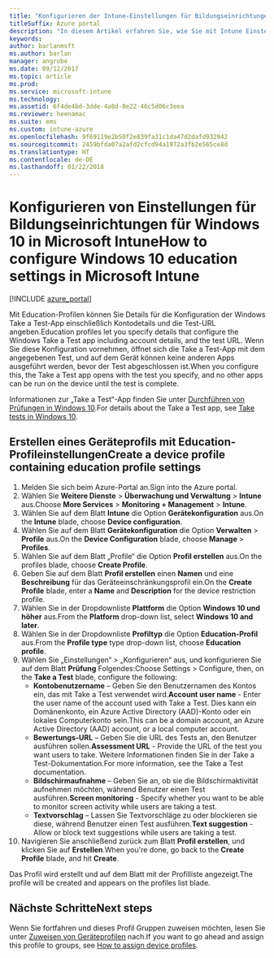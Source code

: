 ```yaml
---
title: "Konfigurieren der Intune-Einstellungen für Bildungseinrichtungen für Windows 10"
titleSuffix: Azure portal
description: "In diesem Artikel erfahren Sie, wie Sie mit Intune Einstellungen für Windows 10 Education auf Geräten konfigurieren, die Sie verwalten."
keywords: 
author: barlanmsft
ms.author: barlan
manager: angrobe
ms.date: 09/12/2017
ms.topic: article
ms.prod: 
ms.service: microsoft-intune
ms.technology: 
ms.assetid: 6f4de4bd-3dde-4a8d-8e22-46c5d06c3eea
ms.reviewer: heenamac
ms.suite: ems
ms.custom: intune-azure
ms.openlocfilehash: 9f69119e2b50f2e839fa31c1da47d2dafd932942
ms.sourcegitcommit: 2459bfda07a2afd2cfcd94a1972a3fb2e565ce8d
ms.translationtype: HT
ms.contentlocale: de-DE
ms.lasthandoff: 01/22/2018
---
```

# <a name="how-to-configure-windows-10-education-settings-in-microsoft-intune"></a><span data-ttu-id="e6965-103">Konfigurieren von Einstellungen für Bildungseinrichtungen für Windows 10 in Microsoft Intune</span><span class="sxs-lookup"><span data-stu-id="e6965-103">How to configure Windows 10 education settings in Microsoft Intune</span></span>

[!INCLUDE [azure_portal](./includes/azure_portal.md)]

<span data-ttu-id="e6965-104">Mit Education-Profilen können Sie Details für die Konfiguration der Windows Take a Test-App einschließlich Kontodetails und die Test-URL angeben.</span><span class="sxs-lookup"><span data-stu-id="e6965-104">Education profiles let you specify details that configure the Windows Take a Test app including account details, and the test URL.</span></span> <span data-ttu-id="e6965-105">Wenn Sie diese Konfiguration vornehmen, öffnet sich die Take a Test-App mit dem angegebenen Test, und auf dem Gerät können keine anderen Apps ausgeführt werden, bevor der Test abgeschlossen ist.</span><span class="sxs-lookup"><span data-stu-id="e6965-105">When you configure this, the Take a Test app opens with the test you specify, and no other apps can be run on the device until the test is complete.</span></span>

<span data-ttu-id="e6965-106">Informationen zur „Take a Test“-App finden Sie unter [Durchführen von Prüfungen in Windows 10](https://docs.microsoft.com/education/windows/take-tests-in-windows-10).</span><span class="sxs-lookup"><span data-stu-id="e6965-106">For details about the Take a Test app, see [Take tests in Windows 10](https://docs.microsoft.com/education/windows/take-tests-in-windows-10).</span></span>

## <a name="create-a-device-profile-containing-education-profile-settings"></a><span data-ttu-id="e6965-107">Erstellen eines Geräteprofils mit Education-Profileinstellungen</span><span class="sxs-lookup"><span data-stu-id="e6965-107">Create a device profile containing education profile settings</span></span>

1. <span data-ttu-id="e6965-108">Melden Sie sich beim Azure-Portal an.</span><span class="sxs-lookup"><span data-stu-id="e6965-108">Sign into the Azure portal.</span></span>
2. <span data-ttu-id="e6965-109">Wählen Sie **Weitere Dienste** > **Überwachung und Verwaltung** > **Intune** aus.</span><span class="sxs-lookup"><span data-stu-id="e6965-109">Choose **More Services** > **Monitoring + Management** > **Intune**.</span></span>
3. <span data-ttu-id="e6965-110">Wählen Sie auf dem Blatt **Intune** die Option **Gerätekonfiguration** aus.</span><span class="sxs-lookup"><span data-stu-id="e6965-110">On the **Intune** blade, choose **Device configuration**.</span></span>
2. <span data-ttu-id="e6965-111">Wählen Sie auf dem Blatt **Gerätekonfiguration** die Option **Verwalten** > **Profile** aus.</span><span class="sxs-lookup"><span data-stu-id="e6965-111">On the **Device Configuration** blade, choose **Manage** > **Profiles**.</span></span>
3. <span data-ttu-id="e6965-112">Wählen Sie auf dem Blatt „Profile“ die Option **Profil erstellen** aus.</span><span class="sxs-lookup"><span data-stu-id="e6965-112">On the profiles blade, choose **Create Profile**.</span></span>
4. <span data-ttu-id="e6965-113">Geben Sie auf dem Blatt **Profil erstellen** einen **Namen** und eine **Beschreibung** für das Geräteeinschränkungsprofil ein.</span><span class="sxs-lookup"><span data-stu-id="e6965-113">On the **Create Profile** blade, enter a **Name** and **Description** for the device restriction profile.</span></span>
5. <span data-ttu-id="e6965-114">Wählen Sie in der Dropdownliste **Plattform** die Option **Windows 10 und höher** aus.</span><span class="sxs-lookup"><span data-stu-id="e6965-114">From the **Platform** drop-down list, select **Windows 10 and later**.</span></span>
6. <span data-ttu-id="e6965-115">Wählen Sie in der Dropdownliste **Profiltyp** die Option **Education-Profil** aus.</span><span class="sxs-lookup"><span data-stu-id="e6965-115">From the **Profile type** type drop-down list, choose **Education profile**.</span></span> 
7. <span data-ttu-id="e6965-116">Wählen Sie „Einstellungen“ > „Konfigurieren“ aus, und konfigurieren Sie auf dem Blatt **Prüfung** Folgendes:</span><span class="sxs-lookup"><span data-stu-id="e6965-116">Choose Settings > Configure, then, on the **Take a Test** blade, configure the following:</span></span>
    - <span data-ttu-id="e6965-117">**Kontobenutzername** – Geben Sie den Benutzernamen des Kontos ein, das mit Take a Test verwendet wird.</span><span class="sxs-lookup"><span data-stu-id="e6965-117">**Account user name** - Enter the user name of the account used with Take a Test.</span></span> <span data-ttu-id="e6965-118">Dies kann ein Domänenkonto, ein Azure Active Directory (AAD)-Konto oder ein lokales Computerkonto sein.</span><span class="sxs-lookup"><span data-stu-id="e6965-118">This can be a domain account, an Azure Active Directory (AAD) account, or a local computer account.</span></span>
    - <span data-ttu-id="e6965-119">**Bewertungs-URL** – Geben Sie die URL des Tests an, den Benutzer ausführen sollen.</span><span class="sxs-lookup"><span data-stu-id="e6965-119">**Assessment URL** - Provide the URL of the test you want users to take.</span></span> <span data-ttu-id="e6965-120">Weitere Informationen finden Sie in der Take a Test-Dokumentation.</span><span class="sxs-lookup"><span data-stu-id="e6965-120">For more information, see the Take a Test documentation.</span></span>
    - <span data-ttu-id="e6965-121">**Bildschirmaufnahme** – Geben Sie an, ob sie die Bildschirmaktivität aufnehmen möchten, während Benutzer einen Test ausführen.</span><span class="sxs-lookup"><span data-stu-id="e6965-121">**Screen monitoring** - Specify whether you want to be able to monitor screen activity while users are taking a test.</span></span>
    - <span data-ttu-id="e6965-122">**Textvorschlag** – Lassen Sie Textvorschläge zu oder blockieren sie diese, während Benutzer einen Test ausführen.</span><span class="sxs-lookup"><span data-stu-id="e6965-122">**Text suggestion** - Allow or block text suggestions while users are taking a test.</span></span>
8. <span data-ttu-id="e6965-123">Navigieren Sie anschließend zurück zum Blatt **Profil erstellen**, und klicken Sie auf **Erstellen**.</span><span class="sxs-lookup"><span data-stu-id="e6965-123">When you're done, go back to the **Create Profile** blade, and hit **Create**.</span></span>

<span data-ttu-id="e6965-124">Das Profil wird erstellt und auf dem Blatt mit der Profilliste angezeigt.</span><span class="sxs-lookup"><span data-stu-id="e6965-124">The profile will be created and appears on the profiles list blade.</span></span>

## <a name="next-steps"></a><span data-ttu-id="e6965-125">Nächste Schritte</span><span class="sxs-lookup"><span data-stu-id="e6965-125">Next steps</span></span>

<span data-ttu-id="e6965-126">Wenn Sie fortfahren und dieses Profil Gruppen zuweisen möchten, lesen Sie unter [Zuweisen von Geräteprofilen](device-profile-assign.md) nach.</span><span class="sxs-lookup"><span data-stu-id="e6965-126">If you want to go ahead and assign this profile to groups, see [How to assign device profiles](device-profile-assign.md).</span></span>



